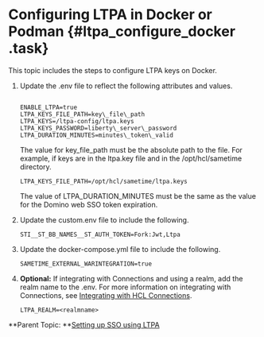 # Configuring LTPA in Docker or Podman {#ltpa_configure_docker .task}

This topic includes the steps to configure LTPA keys on Docker.

1.  Update the .env file to reflect the following attributes and values.

    ``` {#codeblock_jp3_pgj_k5b}
    
    ENABLE_LTPA=true
    LTPA_KEYS_FILE_PATH=key\_file\_path
    LTPA_KEYS=/ltpa-config/ltpa.keys
    LTPA_KEYS_PASSWORD=liberty\_server\_password
    LTPA_DURATION_MINUTES=minutes\_token\_valid
    ```

    The value for key\_file\_path must be the absolute path to the file. For example, if keys are in the ltpa.key file and in the /opt/hcl/sametime directory.

    ``` {#codeblock_enl_x15_j5b}
    LTPA_KEYS_FILE_PATH=/opt/hcl/sametime/ltpa.keys
    ```

    The value of LTPA\_DURATION\_MINUTES must be the same as the value for the Domino web SSO token expiration.

2.  Update the custom.env file to include the following.

    ``` {#codeblock_kr3_gld_35b}
    STI__ST_BB_NAMES__ST_AUTH_TOKEN=Fork:Jwt,Ltpa
    ```

3.  Update the docker-compose.yml file to include the following.

    ``` {#codeblock_lfl_jld_35b}
    SAMETIME_EXTERNAL_WARINTEGRATION=true
    ```

4.  **Optional:** If integrating with Connections and using a realm, add the realm name to the .env. For more information on integrating with Connections, see [Integrating with HCL Connections](ltpa_configure_connections.md).

    ``` {#codeblock_wgm_dq4_jyb}
    LTPA_REALM=<realmname>
    ```


**Parent Topic:  **[Setting up SSO using LTPA](enabling_sso_ltpa.md)

